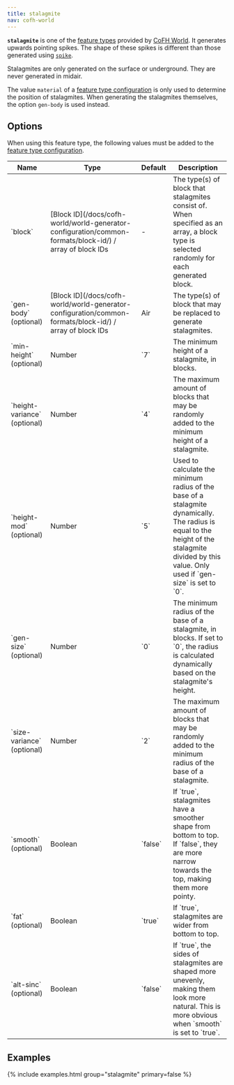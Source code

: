 ```yaml
---
title: stalagmite
nav: cofh-world
---
```


**`stalagmite`** is one of the [feature
types](/docs/cofh-world/world-generator-configuration/feature-types/) provided
by [CoFH World](/docs/cofh-world/). It generates upwards pointing spikes. The
shape of these spikes is different than those generated using
[`spike`](/docs/cofh-world/world-generator-configuration/feature-types/spike/).

Stalagmites are only generated on the surface or underground. They are never
generated in midair.

The value `material` of a [feature type
configuration](/docs/cofh-world/world-generator-configuration/feature-format/#feature-type-configuration)
is only used to determine the position of stalagmites. When generating the
stalagmites themselves, the option `gen-body` is used instead.


Options
-------

When using this feature type, the following values must be added to the [feature
type
configuration](/docs/cofh-world/world-generator-configuration/feature-format/#feature-type-configuration).

<div class="uk-overflow-container">
    <table class="uk-table uk-table-striped uk-text-small">
        <thead>
            <tr>
                <th>Name</th>
                <th>Type</th>
                <th>Default</th>
                <th>Description</th>
            </tr>
        </thead>
        <tbody>
            <tr>
                <td markdown="span">`block`</td>
                <td markdown="span">
                    [Block ID](/docs/cofh-world/world-generator-configuration/common-formats/block-id/)
                    / array of block IDs
                </td>
                <td>-</td>
                <td markdown="span">
                    The type(s) of block that stalagmites consist of. When
                    specified as an array, a block type is selected randomly for
                    each generated block.
                </td>
            </tr>
            <tr>
                <td markdown="span">`gen-body` (optional)</td>
                <td markdown="span">
                    [Block ID](/docs/cofh-world/world-generator-configuration/common-formats/block-id/)
                    / array of block IDs
                </td>
                <td markdown="span">Air</td>
                <td markdown="span">
                    The type(s) of block that may be replaced to generate
                    stalagmites.
                </td>
            </tr>
            <tr>
                <td markdown="span">`min-height` (optional)</td>
                <td markdown="span">Number</td>
                <td markdown="span">`7`</td>
                <td markdown="span">
                    The minimum height of a stalagmite, in blocks.
                </td>
            </tr>
            <tr>
                <td markdown="span">`height-variance` (optional)</td>
                <td markdown="span">Number</td>
                <td markdown="span">`4`</td>
                <td markdown="span">
                    The maximum amount of blocks that may be randomly added to
                    the minimum height of a stalagmite.
                </td>
            </tr>
            <tr>
                <td markdown="span">`height-mod` (optional)</td>
                <td markdown="span">Number</td>
                <td markdown="span">`5`</td>
                <td markdown="span">
                    Used to calculate the minimum radius of the base of a
                    stalagmite dynamically. The radius is equal to the height of
                    the stalagmite divided by this value. Only used if
                    `gen-size` is set to `0`.
                </td>
            </tr>
            <tr>
                <td markdown="span">`gen-size` (optional)</td>
                <td markdown="span">Number</td>
                <td markdown="span">`0`</td>
                <td markdown="span">
                    The minimum radius of the base of a stalagmite, in blocks.
                    If set to `0`, the radius is calculated dynamically based on
                    the stalagmite's height.
                </td>
            </tr>
            <tr>
                <td markdown="span">`size-variance` (optional)</td>
                <td markdown="span">Number</td>
                <td markdown="span">`2`</td>
                <td markdown="span">
                    The maximum amount of blocks that may be randomly added to
                    the minimum radius of the base of a stalagmite.
                </td>
            </tr>
            <tr>
                <td markdown="span">`smooth` (optional)</td>
                <td markdown="span">Boolean</td>
                <td markdown="span">`false`</td>
                <td markdown="span">
                    If `true`, stalagmites have a smoother shape from bottom to
                    top. If `false`, they are more narrow towards the top,
                    making them more pointy.
                </td>
            </tr>
            <tr>
                <td markdown="span">`fat` (optional)</td>
                <td markdown="span">Boolean</td>
                <td markdown="span">`true`</td>
                <td markdown="span">
                    If `true`, stalagmites are wider from bottom to top.
                </td>
            </tr>
            <tr>
                <td markdown="span">`alt-sinc` (optional)</td>
                <td markdown="span">Boolean</td>
                <td markdown="span">`false`</td>
                <td markdown="span">
                    If `true`, the sides of stalagmites are shaped more
                    unevenly, making them look more natural. This is more
                    obvious when `smooth` is set to `true`.
                </td>
            </tr>
        </tbody>
    </table>
</div>


Examples
--------

{% include examples.html group="stalagmite" primary=false %}
